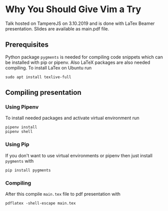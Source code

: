 # Why You Should Give Vim a Try

Talk hosted on TampereJS on 3.10.2019 and is done with LaTex Beamer
presentation. Slides are available as main.pdf file.

## Prerequisites

Python package `pygments` is needed for compiling code snippets which can be
installed with pip or pipenv. Also LaTeX packages are also needed compiling. To
install LaTex on Ubuntu run

```
sudo apt install texlive-full
```

## Compiling presentation

### Using Pipenv

To install needed packages and activate virtual environment run

```
pipenv install
pipenv shell
```

### Using Pip

If you don't want to use virtual environments or pipenv then just install
`pygments` with

```
pip install pygments
```

### Compiling

After this compile `main.tex` file to pdf presentation with

```
pdflatex -shell-escape main.tex
```
